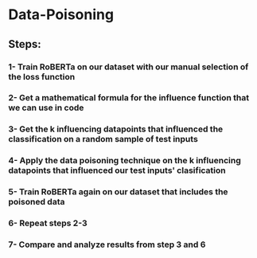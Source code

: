 # Data-Poisoning

## Steps:

### 1- Train RoBERTa on our dataset with our manual selection of the loss function
### 2- Get a mathematical formula for the influence function that we can use in code
### 3- Get the k influencing datapoints that influenced the classification on a random sample of test inputs
### 4- Apply the data poisoning technique on the k influencing datapoints that influenced our test inputs' clasification
### 5- Train RoBERTa again on our dataset that includes the poisoned data
### 6- Repeat steps 2-3
### 7- Compare and analyze results from step 3 and 6
